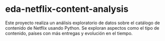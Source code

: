 # eda-netflix-content-analysis
Este proyecto realiza un análisis exploratorio de datos sobre el catálogo de contenido de Netflix usando Python.  Se exploran aspectos como el tipo de contenido, países con más entregas y evolución en el tiempo.
